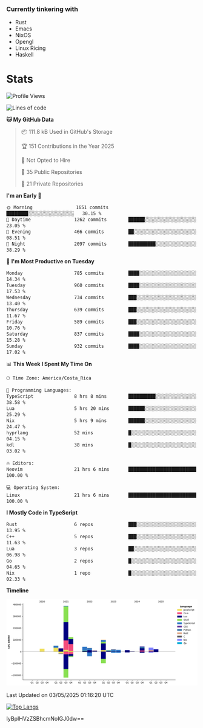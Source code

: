 ### Currently tinkering with
 - Rust
 - Emacs
 - NixOS
 - Opengl
 - Linux Ricing
 - Haskell

# Stats
<!--START_SECTION:waka-->
![Profile Views](http://img.shields.io/badge/Profile%20Views-1-blue)

![Lines of code](https://img.shields.io/badge/From%20Hello%20World%20I%27ve%20Written-951.2%20thousand%20lines%20of%20code-blue)

**🐱 My GitHub Data** 

> 📦 111.8 kB Used in GitHub's Storage 
 > 
> 🏆 151 Contributions in the Year 2025
 > 
> 🚫 Not Opted to Hire
 > 
> 📜 35 Public Repositories 
 > 
> 🔑 21 Private Repositories 
 > 
**I'm an Early 🐤** 

```text
🌞 Morning                1651 commits        ████████░░░░░░░░░░░░░░░░░   30.15 % 
🌆 Daytime                1262 commits        ██████░░░░░░░░░░░░░░░░░░░   23.05 % 
🌃 Evening                466 commits         ██░░░░░░░░░░░░░░░░░░░░░░░   08.51 % 
🌙 Night                  2097 commits        ██████████░░░░░░░░░░░░░░░   38.29 % 
```
📅 **I'm Most Productive on Tuesday** 

```text
Monday                   785 commits         ████░░░░░░░░░░░░░░░░░░░░░   14.34 % 
Tuesday                  960 commits         ████░░░░░░░░░░░░░░░░░░░░░   17.53 % 
Wednesday                734 commits         ███░░░░░░░░░░░░░░░░░░░░░░   13.40 % 
Thursday                 639 commits         ███░░░░░░░░░░░░░░░░░░░░░░   11.67 % 
Friday                   589 commits         ███░░░░░░░░░░░░░░░░░░░░░░   10.76 % 
Saturday                 837 commits         ████░░░░░░░░░░░░░░░░░░░░░   15.28 % 
Sunday                   932 commits         ████░░░░░░░░░░░░░░░░░░░░░   17.02 % 
```


📊 **This Week I Spent My Time On** 

```text
🕑︎ Time Zone: America/Costa_Rica

💬 Programming Languages: 
TypeScript               8 hrs 8 mins        ██████████░░░░░░░░░░░░░░░   38.58 % 
Lua                      5 hrs 20 mins       ██████░░░░░░░░░░░░░░░░░░░   25.29 % 
Nix                      5 hrs 9 mins        ██████░░░░░░░░░░░░░░░░░░░   24.47 % 
hyprlang                 52 mins             █░░░░░░░░░░░░░░░░░░░░░░░░   04.15 % 
kdl                      38 mins             █░░░░░░░░░░░░░░░░░░░░░░░░   03.02 % 

🔥 Editors: 
Neovim                   21 hrs 6 mins       █████████████████████████   100.00 % 

💻 Operating System: 
Linux                    21 hrs 6 mins       █████████████████████████   100.00 % 
```

**I Mostly Code in TypeScript** 

```text
Rust                     6 repos             ███░░░░░░░░░░░░░░░░░░░░░░   13.95 % 
C++                      5 repos             ███░░░░░░░░░░░░░░░░░░░░░░   11.63 % 
Lua                      3 repos             ██░░░░░░░░░░░░░░░░░░░░░░░   06.98 % 
Go                       2 repos             █░░░░░░░░░░░░░░░░░░░░░░░░   04.65 % 
Nix                      1 repo              █░░░░░░░░░░░░░░░░░░░░░░░░   02.33 % 
```



**Timeline**

![Lines of Code chart](https://raw.githubusercontent.com/PandeCode/PandeCode/main/assets/bar_graph.png)


 Last Updated on 03/05/2025 01:16:20 UTC
<!--END_SECTION:waka-->
<!-- 
[![PandeCode's GitHub stats](https://github-readme-stats.vercel.app/api?username=PandeCode&theme=dracula&hide_border=true&show_icons=true)](https://github.com/anuraghazra/github-readme-stats)
-->
[![Top Langs](https://github-readme-stats.vercel.app/api/top-langs/?username=PandeCode&layout=compact&theme=dracula&hide_border=true)](https://github.com/anuraghazra/github-readme-stats)

IyBpIHVzZSBhcmNoIGJ0dw==
